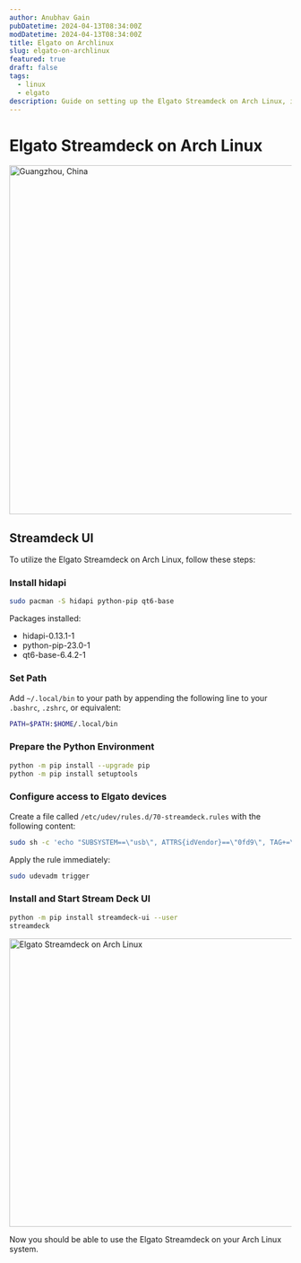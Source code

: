 ```yaml
---
author: Anubhav Gain
pubDatetime: 2024-04-13T08:34:00Z
modDatetime: 2024-04-13T08:34:00Z
title: Elgato on Archlinux
slug: elgato-on-archlinux
featured: true
draft: false
tags:
  - linux
  - elgato
description: Guide on setting up the Elgato Streamdeck on Arch Linux, including installing necessary packages, configuring the environment, and accessing Elgato devices.
---
```


# Elgato Streamdeck on Arch Linux

<img alt="Guangzhou, China" src="/assets/images/photo-kt443t6d_64hdh43hfh6dgjdfhg4_d-a6ea9c37592199bec87ef0a289a7fd91.jpg" width="1500" height="622">

## Streamdeck UI

To utilize the Elgato Streamdeck on Arch Linux, follow these steps:

### Install hidapi

```bash
sudo pacman -S hidapi python-pip qt6-base
```

Packages installed:

- hidapi-0.13.1-1
- python-pip-23.0-1
- qt6-base-6.4.2-1

### Set Path

Add `~/.local/bin` to your path by appending the following line to your `.bashrc`, `.zshrc`, or equivalent:

```bash
PATH=$PATH:$HOME/.local/bin
```

### Prepare the Python Environment

```bash
python -m pip install --upgrade pip
python -m pip install setuptools
```

### Configure access to Elgato devices

Create a file called `/etc/udev/rules.d/70-streamdeck.rules` with the following content:

```bash
sudo sh -c 'echo "SUBSYSTEM==\"usb\", ATTRS{idVendor}==\"0fd9\", TAG+=\"uaccess\"" > /etc/udev/rules.d/70-streamdeck.rules'
```

Apply the rule immediately:

```bash
sudo udevadm trigger
```

### Install and Start Stream Deck UI

```bash
python -m pip install streamdeck-ui --user
streamdeck
```

<img alt="Elgato Streamdeck on Arch Linux" src="/assets/images/Elgato_Streamdeck_on_Arch_Linux_01-224c434dc64584d69e4f60bd344f4b10.png" width="934" height="514">

Now you should be able to use the Elgato Streamdeck on your Arch Linux system.
